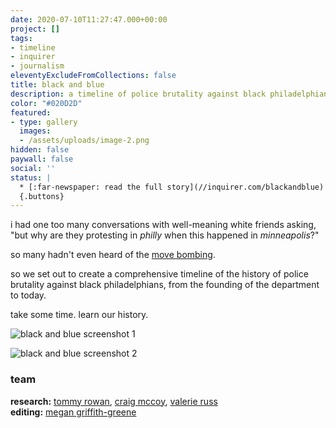 ```yaml
---
date: 2020-07-10T11:27:47.000+00:00
project: []
tags:
- timeline
- inquirer
- journalism
eleventyExcludeFromCollections: false
title: black and blue
description: a timeline of police brutality against black philadelphians
color: "#020D2D"
featured:
- type: gallery
  images:
  - /assets/uploads/image-2.png
hidden: false
paywall: false
social: ''
status: |
  * [:far-newspaper: read the full story](//inquirer.com/blackandblue)
  {.buttons}
---
```




i had one too many conversations with well-meaning white friends asking, "but why are they protesting in _philly_ when this happened in _minneapolis_?"

so many hadn't even heard of the [move bombing](https://en.wikipedia.org/wiki/1985_MOVE_bombing).

so we set out to create a comprehensive timeline of the history of police brutality against black philadelphians, from the founding of the department to today.

take some time. learn our history.

![black and blue screenshot 1](/assets/uploads/screen-shot-2020-07-11-at-12-36-26-pm.png)

![black and blue screenshot 2](/assets/uploads/screen-shot-2020-07-11-at-12-37-03-pm.png)

### team

**research:** [tommy rowan](//twitter.com/tommyrowan), [craig mccoy](//twitter.com/craigrmccoy), [valerie russ](//twitter.com/valerierussdn)  
**editing:** [megan griffith-greene](//twitter.com/griffithgreene)
